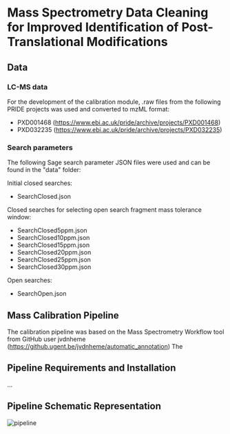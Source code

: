 # Mass Spectrometry Data Cleaning for Improved Identification of Post-Translational Modifications
## Data
### LC-MS data
For the development of the calibration module, .raw files from the following PRIDE projects was used and converted to mzML format:
- PXD001468 (https://www.ebi.ac.uk/pride/archive/projects/PXD001468)
- PXD032235 (https://www.ebi.ac.uk/pride/archive/projects/PXD032235)
### Search parameters
The following Sage search parameter JSON files were used and can be found in the "data" folder:

Initial closed searches:
- SearchClosed.json

Closed searches for selecting open search fragment mass tolerance window:
- SearchClosed5ppm.json
- SearchClosed10ppm.json
- SearchClosed15ppm.json
- SearchClosed20ppm.json
- SearchClosed25ppm.json
- SearchClosed30ppm.json

Open searches:
- SearchOpen.json

## Mass Calibration Pipeline
The calibration pipeline was based on the Mass Spectrometry Workflow tool from GitHub user jvdnheme (https://github.ugent.be/jvdnheme/automatic_annotation)
The

## Pipeline Requirements and Installation
...
## Pipeline Schematic Representation
![pipeline](https://github.com/NathanMRX2404/Thesis_BiomedicalSciences_MarckxNathan/assets/119006891/7553eb76-0b04-4767-bf4f-028d807a217d)
